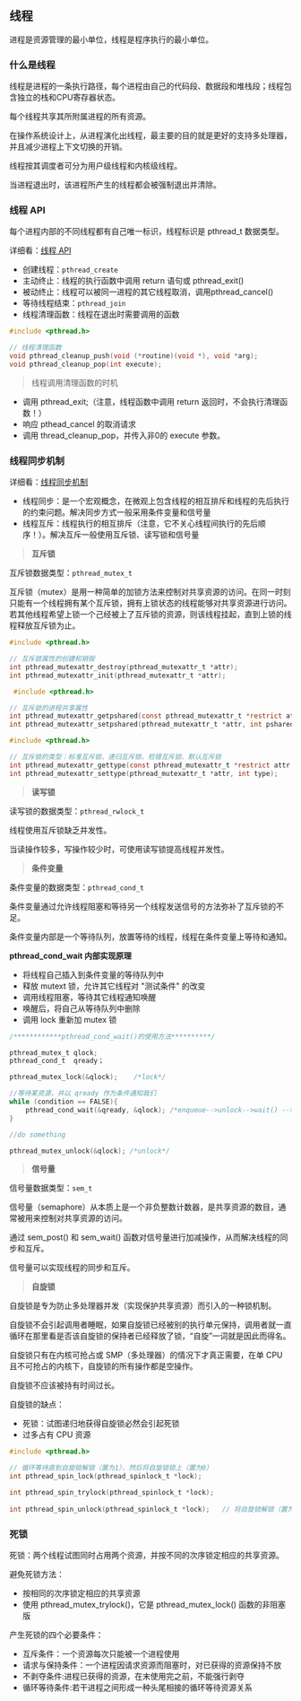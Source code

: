 ## 线程

进程是资源管理的最小单位，线程是程序执行的最小单位。

### 什么是线程

线程是进程的一条执行路径，每个进程由自己的代码段、数据段和堆栈段；线程包含独立的栈和CPU寄存器状态。

每个线程共享其所附属进程的所有资源。

在操作系统设计上，从进程演化出线程，最主要的目的就是更好的支持多处理器，并且减少进程上下文切换的开销。

线程按其调度者可分为用户级线程和内核级线程。

当进程退出时，该进程所产生的线程都会被强制退出并清除。

### 线程 API

每个进程内部的不同线程都有自己唯一标识，线程标识是 pthread_t 数据类型。

详细看：[线程 API](https://github.com/steveLauwh/Network-Programming/blob/master/Multithreading/Basic%20API%20of%20Multi-threading.md)

* 创建线程：`pthread_create`
* 主动终止：线程的执行函数中调用 return 语句或 pthread_exit()
* 被动终止：线程可以被同一进程的其它线程取消，调用pthread_cancel()
* 等待线程结束：`pthread_join`
* 线程清理函数：线程在退出时需要调用的函数

```c
#include <pthread.h>

// 线程清理函数
void pthread_cleanup_push(void (*routine)(void *), void *arg);
void pthread_cleanup_pop(int execute);
```

> 线程调用清理函数的时机

* 调用 pthread_exit;（注意，线程函数中调用 return 返回时，不会执行清理函数！）
* 响应 pthead_cancel 的取消请求
* 调用 thread_cleanup_pop，并传入非0的 execute 参数。

### 线程同步机制

详细看：[线程同步机制](https://github.com/steveLauwh/Network-Programming)

* 线程同步：是一个宏观概念，在微观上包含线程的相互排斥和线程的先后执行的约束问题。解决同步方式一般采用条件变量和信号量
* 线程互斥：线程执行的相互排斥（注意，它不关心线程间执行的先后顺序！）。解决互斥一般使用互斥锁、读写锁和信号量

> **互斥锁**

互斥锁数据类型：`pthread_mutex_t`

互斥锁（mutex）是用一种简单的加锁方法来控制对共享资源的访问。在同一时刻只能有一个线程拥有某个互斥锁，拥有上锁状态的线程能够对共享资源进行访问。
若其他线程希望上锁一个己经被上了互斥锁的资源，则该线程挂起，直到上锁的线程释放互斥锁为止。

```c
#include <pthread.h>

// 互斥锁属性的创建和销毁
int pthread_mutexattr_destroy(pthread_mutexattr_t *attr);
int pthread_mutexattr_init(pthread_mutexattr_t *attr);
```

```c
 #include <pthread.h>

// 互斥锁的进程共享属性
int pthread_mutexattr_getpshared(const pthread_mutexattr_t *restrict attr, int *restrict pshared);
int pthread_mutexattr_setpshared(pthread_mutexattr_t *attr, int pshared);
```

```c
#include <pthread.h>

// 互斥锁的类型：标准互斥锁、递归互斥锁、检错互斥锁、默认互斥锁
int pthread_mutexattr_gettype(const pthread_mutexattr_t *restrict attr, int *restrict type);
int pthread_mutexattr_settype(pthread_mutexattr_t *attr, int type);
```

> **读写锁**

读写锁的数据类型：`pthread_rwlock_t`

线程使用互斥锁缺乏并发性。

当读操作较多，写操作较少时，可使用读写锁提高线程并发性。

> **条件变量**

条件变量的数据类型：`pthread_cond_t`

条件变量通过允许线程阻塞和等待另一个线程发送信号的方法弥补了互斥锁的不足。

条件变量内部是一个等待队列，放置等待的线程，线程在条件变量上等待和通知。

**pthread_cond_wait 内部实现原理**

* 将线程自己插入到条件变量的等待队列中
* 释放 mutext 锁，允许其它线程对 "测试条件" 的改变
* 调用线程阻塞，等待其它线程通知唤醒
* 唤醒后，将自己从等待队列中删除
* 调用 lock 重新加 mutex 锁

```c
/************pthread_cond_wait()的使用方法**********/

pthread_mutex_t qlock;
pthread_cond_t  qready；

pthread_mutex_lock(&qlock);    /*lock*/

//等待某资源，并以 qready 作为条件通知我们
while (condition == FALSE){
    pthread_cond_wait(&qready, &qlock); /*enqueue-->unlock-->wait() -->lock*/
}

//do something

pthread_mutex_unlock(&qlock); /*unlock*/
```

> **信号量**

信号量数据类型：`sem_t`

信号量（semaphore）从本质上是一个非负整数计数器，是共享资源的数目，通常被用来控制对共享资源的访问。

通过 sem_post() 和 sem_wait() 函数对信号量进行加减操作，从而解决线程的同步和互斥。

信号量可以实现线程的同步和互斥。

> **自旋锁**

自旋锁是专为防止多处理器并发（实现保护共享资源）而引入的一种锁机制。

自旋锁不会引起调用者睡眠，如果自旋锁已经被别的执行单元保持，调用者就一直循环在那里看是否该自旋锁的保持者已经释放了锁，“自旋”一词就是因此而得名。

自旋锁只有在内核可抢占或 SMP（多处理器）的情况下才真正需要，在单 CPU 且不可抢占的内核下，自旋锁的所有操作都是空操作。

自旋锁不应该被持有时间过长。

自旋锁的缺点：

* 死锁：试图递归地获得自旋锁必然会引起死锁
* 过多占有 CPU 资源

```c
#include <pthread.h>

// 循环等待直到自旋锁解锁（置为1），然后将自旋锁锁上（置为0）
int pthread_spin_lock(pthread_spinlock_t *lock);   

int pthread_spin_trylock(pthread_spinlock_t *lock);
  
int pthread_spin_unlock(pthread_spinlock_t *lock);	 // 将自旋锁解锁（置为1）
```

### 死锁

死锁：两个线程试图同时占用两个资源，并按不同的次序锁定相应的共享资源。

避免死锁方法：

* 按相同的次序锁定相应的共享资源
* 使用 pthread_mutex_trylock()，它是 pthread_mutex_lock() 函数的非阻塞版

产生死锁的四个必要条件：

* 互斥条件：一个资源每次只能被一个进程使用
* 请求与保持条件：一个进程因请求资源而阻塞时，对已获得的资源保持不放
* 不剥夺条件:进程已获得的资源，在末使用完之前，不能强行剥夺
* 循环等待条件:若干进程之间形成一种头尾相接的循环等待资源关系
